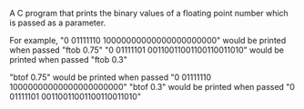 A C program that prints the binary values of a floating point number which is passed as a parameter. 

For example, 
"0 01111110 10000000000000000000000" would be printed when passed "ftob 0.75" 
"0 01111101 00110011001100110011010" would be printed when passed "ftob 0.3"

"btof 0.75" would be printed when passed "0 01111110 10000000000000000000000"
"btof 0.3" would be printed when passed "0 01111101 00110011001100110011010"
